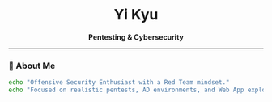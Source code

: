 <p align="center">
  <img  />
</p>

<h1 align="center">Yi Kyu</h1>

<p align="center">
  <b>Pentesting & Cybersecurity</b><br>

</p>

---

### 👤 About Me

```bash
echo "Offensive Security Enthusiast with a Red Team mindset."
echo "Focused on realistic pentests, AD environments, and Web App exploitation."
